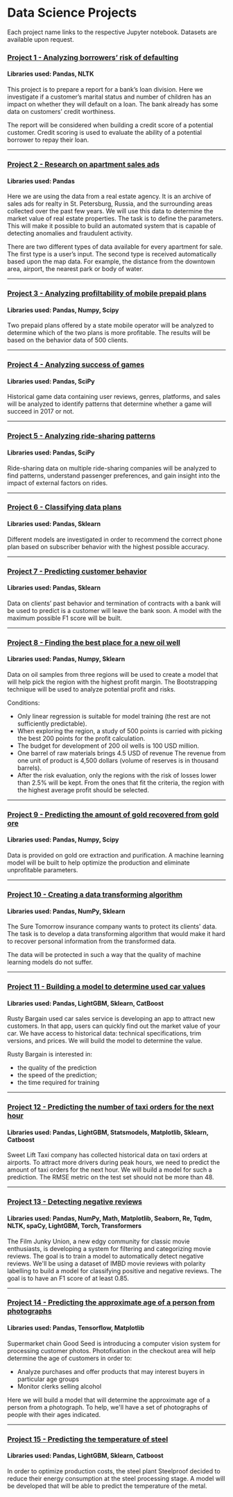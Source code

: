 # Data Science Projects

Each project name links to the respective Jupyter notebook. Datasets are available upon request.

### [Project 1 - Analyzing borrowers’ risk of defaulting](https://github.com/krishl/data-science-projects/blob/main/project-1/ds-project-1.ipynb)
#### Libraries used: Pandas, NLTK

This project is to prepare a report for a bank’s loan division. Here we investigate if a customer’s marital status and number of children has an impact on whether they will default on a loan. The bank already has some data on customers’ credit worthiness.

The report will be considered when building a credit score of a potential customer. Credit scoring is used to evaluate the ability of a potential borrower to repay their loan.

---

### [Project 2 - Research on apartment sales ads](https://github.com/krishl/data-science-projects/blob/main/project-2/ds-project-2.ipynb)
#### Libraries used: Pandas

Here we are using the data from a real estate agency. It is an archive of sales ads for realty in St. Petersburg, Russia, and the surrounding areas collected over the past few years. We will use this data to determine the market value of real estate properties. The task is to define the parameters. This will make it possible to build an automated system that is capable of detecting anomalies and fraudulent activity.

There are two different types of data available for every apartment for sale. The first type is a user’s input. The second type is received automatically based upon the map data. For example, the distance from the downtown area, airport, the nearest park or body of water.

---

### [Project 3 - Analyzing profiltability of mobile prepaid plans](https://github.com/krishl/data-science-projects/blob/main/project-3/ds-project-3.ipynb)
#### Libraries used: Pandas, Numpy, Scipy

Two prepaid plans offered by a state mobile operator will be analyzed to determine which of the two plans is more profitable. The results will be based on the behavior data of 500 clients.

---

### [Project 4 - Analyzing success of games](https://github.com/krishl/data-science-projects/blob/main/project-4/ds-project-4.ipynb)
#### Libraries used: Pandas, SciPy

Historical game data containing user reviews, genres, platforms, and sales will be analyzed to identify patterns that determine whether a game will succeed in 2017 or not.

---

### [Project 5 - Analyzing ride-sharing patterns](https://github.com/krishl/data-science-projects/blob/main/project-5/ds-project-5.ipynb)
#### Libraries used: Pandas, SciPy

Ride-sharing data on multiple ride-sharing companies will be analyzed to find patterns, understand passenger preferences, and gain insight into the impact of external factors on rides.

---

### [Project 6 - Classifying data plans](https://github.com/krishl/data-science-projects/blob/main/project-6/ds-project-6.ipynb)
#### Libraries used: Pandas, Sklearn

Different models are investigated in order to recommend the correct phone plan based on subscriber behavior with the highest possible accuracy.

---

### [Project 7 - Predicting customer behavior](https://github.com/krishl/data-science-projects/blob/main/project-7/ds-project-7.ipynb)
#### Libraries used: Pandas, Sklearn

Data on clients’ past behavior and termination of contracts with a bank will be used to predict is a customer will leave the bank soon. A model with the maximum possible F1 score will be built.

---

### [Project 8 - Finding the best place for a new oil well](https://github.com/krishl/data-science-projects/blob/main/project-8/ds-project-8.ipynb)
#### Libraries used: Pandas, Numpy, Sklearn

Data on oil samples from three regions will be used to create a model that will help pick the region with the highest profit margin. The Bootstrapping technique will be used to analyze potential profit and risks.

Conditions:
- Only linear regression is suitable for model training (the rest are not sufficiently predictable).
- When exploring the region, a study of 500 points is carried with picking the best 200 points for the profit calculation.
- The budget for development of 200 oil wells is 100 USD million.
- One barrel of raw materials brings 4.5 USD of revenue The revenue from one unit of product is 4,500 dollars (volume of reserves is in thousand barrels).
- After the risk evaluation, only the regions with the risk of losses lower than 2.5% will be kept. From the ones that fit the criteria, the region with the highest average profit should be selected.


---

### [Project 9 - Predicting the amount of gold recovered from gold ore](https://github.com/krishl/data-science-projects/blob/main/project-9/ds-project-9.ipynb)
#### Libraries used: Pandas, Numpy, Scipy

Data is provided on gold ore extraction and purification. A machine learning model will be built to help optimize the production and eliminate unprofitable parameters.

---

### [Project 10 - Creating a data transforming algorithm](https://github.com/krishl/data-science-projects/blob/main/project-10/ds-project-10.ipynb)
#### Libraries used: Pandas, NumPy, Sklearn

The Sure Tomorrow insurance company wants to protect its clients' data. The task is to develop a data transforming algorithm that would make it hard to recover personal information from the transformed data.

The data will be protected in such a way that the quality of machine learning models do not suffer.

---

### [Project 11 - Building a model to determine used car values](https://github.com/krishl/data-science-projects/blob/main/project-11/ds-project-11.ipynb)
#### Libraries used: Pandas, LightGBM, Sklearn, CatBoost

Rusty Bargain used car sales service is developing an app to attract new customers. In that app, users can quickly find out the market value of your car. We have access to historical data: technical specifications, trim versions, and prices. We will build the model to determine the value.

Rusty Bargain is interested in:

- the quality of the prediction
- the speed of the prediction;
- the time required for training

---

### [Project 12 - Predicting the number of taxi orders for the next hour](https://github.com/krishl/data-science-projects/blob/main/project-12/ds-project-12.ipynb)
#### Libraries used: Pandas, LightGBM, Statsmodels, Matplotlib, Sklearn, Catboost

Sweet Lift Taxi company has collected historical data on taxi orders at airports. To attract more drivers during peak hours, we need to predict the amount of taxi orders for the next hour. We will build a model for such a prediction. The RMSE metric on the test set should not be more than 48.

---

### [Project 13 - Detecting negative reviews](https://github.com/krishl/data-science-projects/blob/main/project-13/ds-project-13.ipynb)
#### Libraries used: Pandas, NumPy, Math, Matplotlib, Seaborn, Re, Tqdm, NLTK, spaCy, LightGBM, Torch, Transformers

The Film Junky Union, a new edgy community for classic movie enthusiasts, is developing a system for filtering and categorizing movie reviews. The goal is to train a model to automatically detect negative reviews. We'll be using a dataset of IMBD movie reviews with polarity labelling to build a model for classifying positive and negative reviews. The goal is to have an F1 score of at least 0.85.

---

### [Project 14 - Predicting the approximate age of a person from photographs](https://github.com/krishl/data-science-projects/blob/main/project-14/ds-project-14.ipynb)
#### Libraries used: Pandas, Tensorflow, Matplotlib

Supermarket chain Good Seed is introducing a computer vision system for processing customer photos. Photofixation in the checkout area will help determine the age of customers in order to:

- Analyze purchases and offer products that may interest buyers in particular age groups
- Monitor clerks selling alcohol

Here we will build a model that will determine the approximate age of a person from a photograph. To help, we'll have a set of photographs of people with their ages indicated.

---

### [Project 15 - Predicting the temperature of steel](https://github.com/krishl/data-science-projects/blob/main/project-15/ds-project-15.ipynb)
#### Libraries used: Pandas, LightGBM, Sklearn, Catboost

In order to optimize production costs, the steel plant Steelproof decided to reduce their energy consumption at the steel processing stage. A model will be developed that will be able to predict the temperature of the metal.
